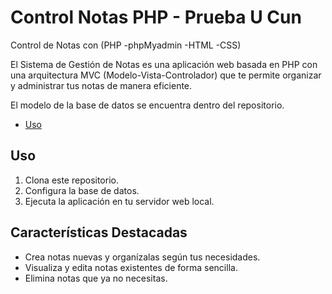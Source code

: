 # Control Notas PHP - Prueba U Cun
Control de Notas con (PHP -phpMyadmin -HTML -CSS)


El Sistema de Gestión de Notas es una aplicación web basada en PHP con una arquitectura MVC (Modelo-Vista-Controlador) que te permite organizar y administrar tus notas de manera eficiente.

El modelo de la base de datos se encuentra dentro del repositorio.

- [Uso](#uso)

## Uso

1. Clona este repositorio.
2. Configura la base de datos.
3. Ejecuta la aplicación en tu servidor web local.


## Características Destacadas
- Crea notas nuevas y organízalas según tus necesidades.
- Visualiza y edita notas existentes de forma sencilla.
- Elimina notas que ya no necesitas.

